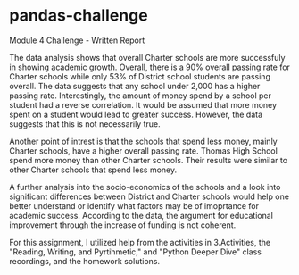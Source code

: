 # pandas-challenge
Module 4 Challenge - Written Report

The data analysis shows that overall Charter schools are more successfuly in showing academic growth. Overall, there is a 90% overall passing rate for Charter schools while only 53% of District school students are passing overall. The data suggests that any school under 2,000 has a higher passing rate. Interestingly, the amount of money spend by a school per student had a reverse correlation. It would be assumed that more money spent on a student would lead to greater success. However, the data suggests that this is not necessarily true. 

Another point of intrest is that the schools that spend less money, mainly Charter schools, have a higher overall passing rate. Thomas High School spend more money than other Charter schools. Their results were similar to other Charter schools that spend less money.

A further analysis into the socio-economics of the schools and a look into significant differences between District and Charter schools would help one better understand or identify what factors may be of imoprtance for academic success. According to the data, the argument for educational improvement through the increase of funding is not coherent. 

For this assignment, I utilized help from the activities in 3.Activities, the "Reading, Writing, and Pyrtihmetic," and "Python Deeper Dive" class recordings, and the homework solutions.   

